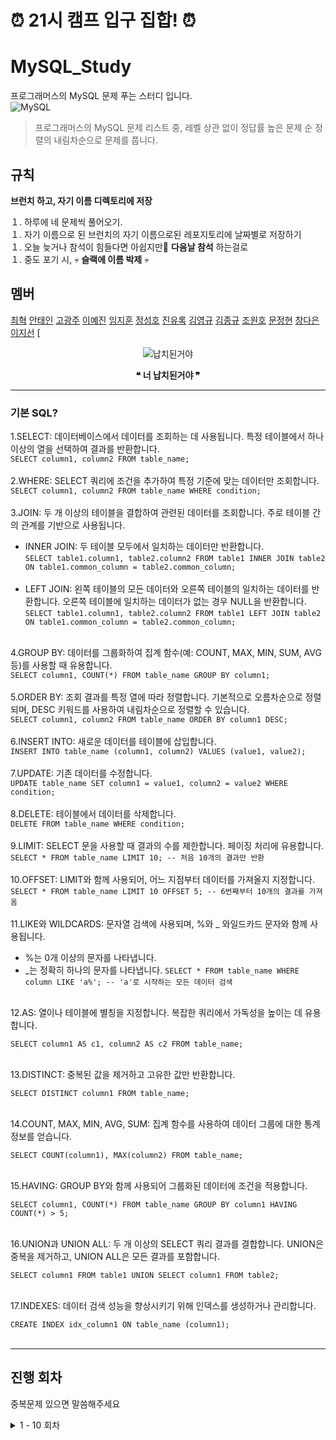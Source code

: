 # ⏰ 21시 캠프 입구 집합! ⏰

# MySQL_Study 
프로그래머스의 MySQL 문제 푸는 스터디 입니다.<br>
![MySQL](https://img.shields.io/badge/mysql-%2300f.svg?style=for-the-badge&logo=mysql&logoColor=white)

> 프로그래머스의 MySQL 문제 리스트 중, 레벨 상관 없이 정답률 높은 문제 순 정렬의 내림차순으로 문제를 풉니다.


## 규칙

**브런치 하고, 자기 이름 디렉토리에 저장**

１. 하루에 네 문제씩 풀어오기. </br>
１. 자기 이름으로 된 브런치의 자기 이름으로된 레포지토리에 날짜별로 저장하기 </br>
１. 오늘 늦거나 참석이 힘들다면 아쉽지만🥺 **다음날 참석** 하는걸로 </br>
１. 중도 포기 시, 💀 **슬랙에 이름 박제** 💀 </br>



## 멤버

[최혁](https://github.com/Youkamii)  [안태인](https://github.com/TAENNOS)  [고광주](https://github.com/KoKwangJu)  [이예진](https://github.com/dlwls423)  [임지훈](https://github.com/vanillacake369) [정성호](https://github.com/jshstar) [진유록](https://github.com/jinyr1128) [김영규](https://github.com/hana2set) [김종규](https://github.com/Kim-Jong-Gyu) [조원호](https://github.com/wonowonow) [문정현](https://github.com/JungHyunMoon) [창다은](https://github.com/de123456sdf) [이지선](https://github.com/jiisuniui)
[

<div align = "center">
  
![납치된거야](https://github.com/Youkamii/MySQL/assets/87900502/a2decd9e-9dde-42fd-802e-3378f04f94a3)

 **❝ 너 납치된거야  ❞**

</div>

---
### 기본 SQL?<br>
1.SELECT: 데이터베이스에서 데이터를 조회하는 데 사용됩니다. 특정 테이블에서 하나 이상의 열을 선택하여 결과를 반환합니다.<br>
`SELECT column1, column2 FROM table_name;`<br><br>
2.WHERE: SELECT 쿼리에 조건을 추가하여 특정 기준에 맞는 데이터만 조회합니다.<br>
`SELECT column1, column2 FROM table_name WHERE condition;`<br><br>
3.JOIN: 두 개 이상의 테이블을 결합하여 관련된 데이터를 조회합니다. 주로 테이블 간의 관계를 기반으로 사용됩니다.<br>
- INNER JOIN: 두 테이블 모두에서 일치하는 데이터만 반환합니다.<br>
`SELECT table1.column1, table2.column2 FROM table1 INNER JOIN table2 ON table1.common_column = table2.common_column;`<br><br>
- LEFT JOIN: 왼쪽 테이블의 모든 데이터와 오른쪽 테이블의 일치하는 데이터를 반환합니다. 오른쪽 테이블에 일치하는 데이터가 없는 경우 NULL을 반환합니다.<br>
`SELECT table1.column1, table2.column2 FROM table1 LEFT JOIN table2 ON table1.common_column = table2.common_column;`<br><br>

4.GROUP BY: 데이터를 그룹화하여 집계 함수(예: COUNT, MAX, MIN, SUM, AVG 등)를 사용할 때 유용합니다.<br>
`SELECT column1, COUNT(*) FROM table_name GROUP BY column1;`<br><br>
5.ORDER BY: 조회 결과를 특정 열에 따라 정렬합니다. 기본적으로 오름차순으로 정렬되며, DESC 키워드를 사용하여 내림차순으로 정렬할 수 있습니다.<br>
`SELECT column1, column2 FROM table_name ORDER BY column1 DESC;`<br><br>
6.INSERT INTO: 새로운 데이터를 테이블에 삽입합니다.<br>
`INSERT INTO table_name (column1, column2) VALUES (value1, value2);`<br><br>
7.UPDATE: 기존 데이터를 수정합니다.<br>
`UPDATE table_name SET column1 = value1, column2 = value2 WHERE condition;`<br><br>
8.DELETE: 테이블에서 데이터를 삭제합니다.<br>
`DELETE FROM table_name WHERE condition;`<br><br>
9.LIMIT: SELECT 문을 사용할 때 결과의 수를 제한합니다. 페이징 처리에 유용합니다.<br>
`SELECT * FROM table_name LIMIT 10; -- 처음 10개의 결과만 반환`<br><br>
10.OFFSET: LIMIT와 함께 사용되어, 어느 지점부터 데이터를 가져올지 지정합니다.<br>
`SELECT * FROM table_name LIMIT 10 OFFSET 5; -- 6번째부터 10개의 결과를 가져옴`<br><br>
11.LIKE와 WILDCARDS: 문자열 검색에 사용되며, %와 _ 와일드카드 문자와 함께 사용됩니다.<br>
- %는 0개 이상의 문자를 나타냅니다.
- _는 정확히 하나의 문자를 나타냅니다.
  `SELECT * FROM table_name WHERE column LIKE 'a%'; -- 'a'로 시작하는 모든 데이터 검색`<br><br>

12.AS: 열이나 테이블에 별칭을 지정합니다. 복잡한 쿼리에서 가독성을 높이는 데 유용합니다.<br>

`SELECT column1 AS c1, column2 AS c2 FROM table_name;`<br><br>

13.DISTINCT: 중복된 값을 제거하고 고유한 값만 반환합니다.<br>

`SELECT DISTINCT column1 FROM table_name;`<br><br>

14.COUNT, MAX, MIN, AVG, SUM: 집계 함수를 사용하여 데이터 그룹에 대한 통계 정보를 얻습니다.<br>

`SELECT COUNT(column1), MAX(column2) FROM table_name;`<br><br>

15.HAVING: GROUP BY와 함께 사용되어 그룹화된 데이터에 조건을 적용합니다.<br>

`SELECT column1, COUNT(*) FROM table_name GROUP BY column1 HAVING COUNT(*) > 5;`<br><br>

16.UNION과 UNION ALL: 두 개 이상의 SELECT 쿼리 결과를 결합합니다. UNION은 중복을 제거하고, UNION ALL은 모든 결과를 포함합니다.<br>

`SELECT column1 FROM table1 UNION SELECT column1 FROM table2;`<br><br>

17.INDEXES: 데이터 검색 성능을 향상시키기 위해 인덱스를 생성하거나 관리합니다.<br>

`CREATE INDEX idx_column1 ON table_name (column1);`<br><br>

---


## 진행 회차

중복문제 있으면 말씀해주세요

<details>
<summary> 1 - 10 회차 </summary>
    
<div markdown="1">
    
| 회차               | 문제                                                                                                                                                                                                                                  |   |
|------------------|----------------------------------------------------------------------------------------------------------------------------------------------------------------------------------------------------------------------------------------------------|---|
| 1회차(2023.12.06)  | ▶ [아픈 동물 찾기](https://school.programmers.co.kr/learn/courses/30/lessons/59036)</br>▶ [중복 제거하기](https://school.programmers.co.kr/learn/courses/30/lessons/59408)            |   |
| 2회차(2023.12.07)  | ▶ [어린 동물 찾기](https://school.programmers.co.kr/learn/courses/30/lessons/59037)</br> ▶[동물의 아이디와 이름](https://school.programmers.co.kr/learn/courses/30/lessons/59403)            |   |
| 3회차(2023.12.08)  | ▶ [여러 기준으로 정렬하기](https://school.programmers.co.kr/learn/courses/30/lessons/59404)</br>▶ [동물 수 구하기](https://school.programmers.co.kr/learn/courses/30/lessons/59406)</br>▶ [최솟값 구하기](https://school.programmers.co.kr/learn/courses/30/lessons/59038)</br>▶ [이름이 있는 동물의 아이디](https://school.programmers.co.kr/learn/courses/30/lessons/59407)            |   |
| 4회차(2023.12.11)  | ▶ [역순 정렬하기](https://school.programmers.co.kr/learn/courses/30/lessons/59035)</br>▶ [상위 n개 레코드](https://school.programmers.co.kr/learn/courses/30/lessons/59405)</br>▶ [동명 동물 수 찾기](https://school.programmers.co.kr/learn/courses/30/lessons/59041)</br>▶ [나이 정보가 없는 회원 수 구하기](https://school.programmers.co.kr/learn/courses/30/lessons/131528)          |   |
| 5회차(2023.12.12)  | ▶ [이름에 el이 들어가는 동물 찾기](https://school.programmers.co.kr/learn/courses/30/lessons/59047)</br>▶ [가장 비싼 상품 구하기](https://school.programmers.co.kr/learn/courses/30/lessons/131697)</br>▶ [NULL 처리하기](https://school.programmers.co.kr/learn/courses/30/lessons/59410)</br>▶ [강원도에 위치한 생산공장 목록 출력하기](https://school.programmers.co.kr/learn/courses/30/lessons/131112)          | 👈  |
| 6회차(2023.12.13)  | ▶ [경기도에 위치한 식품창고 목록 출력하기](https://school.programmers.co.kr/learn/courses/30/lessons/131114)</br>▶ [DATETIME에서 DATE로 형 변환](https://school.programmers.co.kr/learn/courses/30/lessons/59414)</br>▶ [흉부외과 또는 일반외과 의사 목록 출력하기](https://school.programmers.co.kr/learn/courses/30/lessons/59414)</br>▶ [가격이 제일 비싼 식품의 정보 출력하기](https://school.programmers.co.kr/learn/courses/30/lessons/131115)          |   |
| 7회차(2023.12.14)  | ▶ [이름이 없는 동물의 아이디](https://school.programmers.co.kr/learn/courses/30/lessons/59039)</br>▶ [조건에 맞는 회원수 구하기](https://school.programmers.co.kr/learn/courses/30/lessons/131535)</br>▶ [카테고리 별 상품 개수 구하기](https://school.programmers.co.kr/learn/courses/30/lessons/131529)</br>▶ [중성화 여부 파악하기](https://school.programmers.co.kr/learn/courses/30/lessons/59409)          |   |
| 8회차(2023.12.15)  | ▶ [고양이와 개는 몇 마리 있을까](https://school.programmers.co.kr/learn/courses/30/lessons/59040)</br>▶ [진료과별 총 예약 횟수 출력하기](https://school.programmers.co.kr/learn/courses/30/lessons/132202)</br>▶ [입양 시각 구하기(1)](https://school.programmers.co.kr/learn/courses/30/lessons/59412)</br>▶ [12세 이하인 여자 환자 목록 출력하기](https://school.programmers.co.kr/learn/courses/30/lessons/132201)          |   |
| 9회차(2023.12.18)  | ▶ [인기있는 아이스크림](https://school.programmers.co.kr/learn/courses/30/lessons/133024)</br>▶ [자동차 종류 별 특정 옵션이 포함된 자동차 수 구하기](https://school.programmers.co.kr/learn/courses/30/lessons/151137)</br>▶ [카테고리 별 도서 판매량 집계하기](https://school.programmers.co.kr/learn/courses/30/lessons/144855)</br>▶ [오랜 기간 보호한 동물(1)](https://school.programmers.co.kr/learn/courses/30/lessons/59044)          |   |
| 10회차(2023.12.19)  | ▶ [상품 별 오프라인 매출 구하기](https://school.programmers.co.kr/learn/courses/30/lessons/131533)</br>▶ [있었는데요 없었습니다](https://school.programmers.co.kr/learn/courses/30/lessons/59043)</br>▶ [오랜 기간 보호한 동물(2)](https://school.programmers.co.kr/learn/courses/30/lessons/59411)</br>▶ [조건에 맞는 도서와 저자 리스트 출력하기](https://school.programmers.co.kr/learn/courses/30/lessons/144854)          |   |



</div>
</details>






